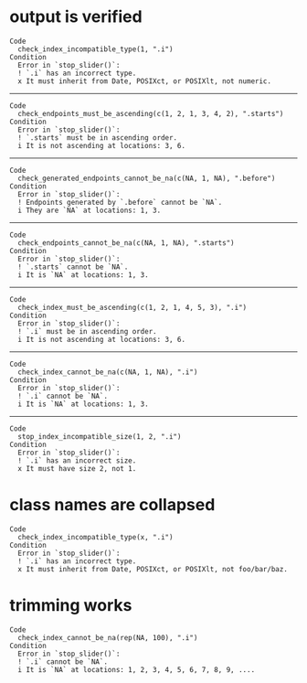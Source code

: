 # output is verified

    Code
      check_index_incompatible_type(1, ".i")
    Condition
      Error in `stop_slider()`:
      ! `.i` has an incorrect type.
      x It must inherit from Date, POSIXct, or POSIXlt, not numeric.

---

    Code
      check_endpoints_must_be_ascending(c(1, 2, 1, 3, 4, 2), ".starts")
    Condition
      Error in `stop_slider()`:
      ! `.starts` must be in ascending order.
      i It is not ascending at locations: 3, 6.

---

    Code
      check_generated_endpoints_cannot_be_na(c(NA, 1, NA), ".before")
    Condition
      Error in `stop_slider()`:
      ! Endpoints generated by `.before` cannot be `NA`.
      i They are `NA` at locations: 1, 3.

---

    Code
      check_endpoints_cannot_be_na(c(NA, 1, NA), ".starts")
    Condition
      Error in `stop_slider()`:
      ! `.starts` cannot be `NA`.
      i It is `NA` at locations: 1, 3.

---

    Code
      check_index_must_be_ascending(c(1, 2, 1, 4, 5, 3), ".i")
    Condition
      Error in `stop_slider()`:
      ! `.i` must be in ascending order.
      i It is not ascending at locations: 3, 6.

---

    Code
      check_index_cannot_be_na(c(NA, 1, NA), ".i")
    Condition
      Error in `stop_slider()`:
      ! `.i` cannot be `NA`.
      i It is `NA` at locations: 1, 3.

---

    Code
      stop_index_incompatible_size(1, 2, ".i")
    Condition
      Error in `stop_slider()`:
      ! `.i` has an incorrect size.
      x It must have size 2, not 1.

# class names are collapsed

    Code
      check_index_incompatible_type(x, ".i")
    Condition
      Error in `stop_slider()`:
      ! `.i` has an incorrect type.
      x It must inherit from Date, POSIXct, or POSIXlt, not foo/bar/baz.

# trimming works

    Code
      check_index_cannot_be_na(rep(NA, 100), ".i")
    Condition
      Error in `stop_slider()`:
      ! `.i` cannot be `NA`.
      i It is `NA` at locations: 1, 2, 3, 4, 5, 6, 7, 8, 9, ....

